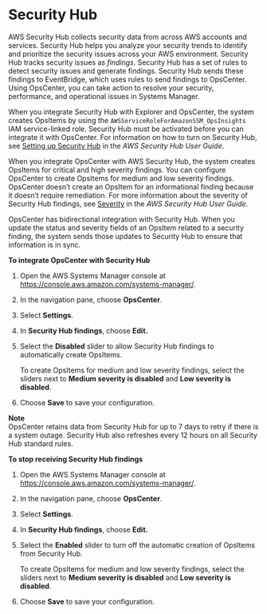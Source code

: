 # Security Hub<a name="OpsCenter-integrate-with-security-hub"></a>

 AWS Security Hub collects security data from across AWS accounts and services\. Security Hub helps you analyze your security trends to identify and prioritize the security issues across your AWS environment\. Security Hub tracks security issues as *findings*\. Security Hub has a set of rules to detect security issues and generate findings\. Security Hub sends these findings to EventBridge, which uses rules to send findings to OpsCenter\. Using OpsCenter, you can take action to resolve your security, performance, and operational issues in Systems Manager\. 

When you integrate Security Hub with Explorer and OpsCenter, the system creates OpsItems by using the `AWSServiceRoleForAmazonSSM_OpsInsights` IAM service\-linked role\. Security Hub must be activated before you can integrate it with OpsCenter\. For information on how to turn on Security Hub, see [Setting up Security Hub](https://docs.aws.amazon.com/securityhub/latest/userguide/securityhub-settingup.html) in the *AWS Security Hub User Guide*\.

When you integrate OpsCenter with AWS Security Hub, the system creates OpsItems for critical and high severity findings\. You can configure OpsCenter to create OpsItems for medium and low severity findings\. OpsCenter doesn’t create an OpsItem for an informational finding because it doesn’t require remediation\. For more information about the severity of Security Hub findings, see [Severity](https://docs.aws.amazon.com/securityhub/latest/userguide/securityhub-cwe-integration-types.html#securityhub-cwe-integration-types-all-findings) in the *AWS Security Hub User Guide*\. 

OpsCenter has bidirectional integration with Security Hub\. When you update the status and severity fields of an OpsItem related to a security finding, the system sends those updates to Security Hub to ensure that information is in sync\. 

**To integrate OpsCenter with Security Hub**

1. Open the AWS Systems Manager console at [https://console\.aws\.amazon\.com/systems\-manager/](https://console.aws.amazon.com/systems-manager/)\.

1. In the navigation pane, choose **OpsCenter**\.

1. Select **Settings**\.

1. In **Security Hub findings**, choose **Edit\.**

1. Select the **Disabled** slider to allow Security Hub findings to automatically create OpsItems\.

   To create OpsItems for medium and low severity findings, select the sliders next to **Medium severity is disabled** and **Low severity is disabled**\.

1. Choose **Save** to save your configuration\.

**Note**  
OpsCenter retains data from Security Hub for up to 7 days to retry if there is a system outage\. Security Hub also refreshes every 12 hours on all Security Hub standard rules\.

**To stop receiving Security Hub findings**

1. Open the AWS Systems Manager console at [https://console\.aws\.amazon\.com/systems\-manager/](https://console.aws.amazon.com/systems-manager/)\.

1. In the navigation pane, choose **OpsCenter**\.

1. Select **Settings**\.

1. In **Security Hub findings**, choose **Edit\.**

1. Select the **Enabled** slider to turn off the automatic creation of OpsItems from Security Hub\.

   To create OpsItems for medium and low severity findings, select the sliders next to **Medium severity is disabled** and **Low severity is disabled**\.

1. Choose **Save** to save your configuration\.